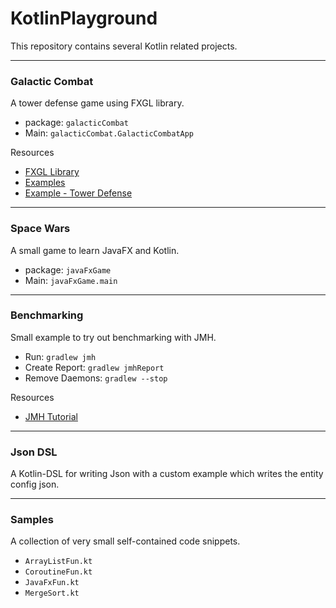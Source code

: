 # KotlinPlayground

This repository contains several Kotlin related projects.

___
### Galactic Combat

A tower defense game using FXGL library.
- package: `galacticCombat`
- Main: `galacticCombat.GalacticCombatApp`

Resources
- [FXGL Library](https://github.com/AlmasB/FXGL)
- [Examples](https://github.com/AlmasB/FXGLGames)
- [Example - Tower Defense](https://github.com/AlmasB/FXGLGames/tree/master/TowerDefense)

___
### Space Wars

A small game to learn JavaFX and Kotlin.
- package: `javaFxGame`
- Main: `javaFxGame.main`

___
### Benchmarking

Small example to try out benchmarking with JMH.
- Run: `gradlew jmh`
- Create Report: `gradlew jmhReport`
- Remove Daemons: `gradlew --stop`

Resources
- [JMH Tutorial](http://tutorials.jenkov.com/java-performance/jmh.html)

___
### Json DSL

A Kotlin-DSL for writing Json with a custom example which writes the entity config json.

___
### Samples

A collection of very small self-contained code snippets.

- `ArrayListFun.kt`
- `CoroutineFun.kt`
- `JavaFxFun.kt`
- `MergeSort.kt`